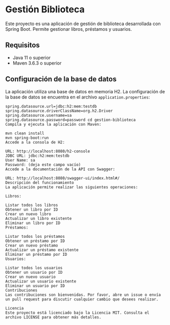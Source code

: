 # Gestión Biblioteca

Este proyecto es una aplicación de gestión de biblioteca desarrollada con Spring Boot. Permite gestionar libros, préstamos y usuarios.

## Requisitos

- Java 11 o superior
- Maven 3.6.3 o superior

## Configuración de la base de datos

La aplicación utiliza una base de datos en memoria H2. La configuración de la base de datos se encuentra en el archivo `application.properties`:

```properties
spring.datasource.url=jdbc:h2:mem:testdb
spring.datasource.driverClassName=org.h2.Driver
spring.datasource.username=sa
spring.datasource.password=password cd gestion-biblioteca
Compila y ejecuta la aplicación con Maven:

mvn clean install
mvn spring-boot:run
Accede a la consola de H2:

URL: http://localhost:8080/h2-console
JDBC URL: jdbc:h2:mem:testdb
User Name: sa
Password: (deja este campo vacío)
Accede a la documentación de la API con Swagger:

URL: http://localhost:8080/swagger-ui/index.html#/
Descripción del funcionamiento
La aplicación permite realizar las siguientes operaciones:

Libros:

Listar todos los libros
Obtener un libro por ID
Crear un nuevo libro
Actualizar un libro existente
Eliminar un libro por ID
Préstamos:

Listar todos los préstamos
Obtener un préstamo por ID
Crear un nuevo préstamo
Actualizar un préstamo existente
Eliminar un préstamo por ID
Usuarios:

Listar todos los usuarios
Obtener un usuario por ID
Crear un nuevo usuario
Actualizar un usuario existente
Eliminar un usuario por ID
Contribuciones
Las contribuciones son bienvenidas. Por favor, abre un issue o envía un pull request para discutir cualquier cambio que desees realizar.

Licencia
Este proyecto está licenciado bajo la Licencia MIT. Consulta el archivo LICENSE para obtener más detalles.